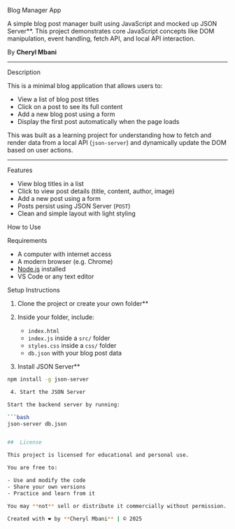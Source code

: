 Blog Manager App

A simple blog post manager built using JavaScript and mocked up JSON Server**. This project demonstrates core JavaScript concepts like DOM manipulation, event handling, fetch API, and local API interaction.

By **Cheryl Mbani**

---

Description

This is a minimal blog application that allows users to:

- View a list of blog post titles
- Click on a post to see its full content
- Add a new blog post using a form
- Display the first post automatically when the page loads

This was built as a learning project for understanding how to fetch and render data from a local API (`json-server`) and dynamically update the DOM based on user actions.

---

Features

- View blog titles in a list
- Click to view post details (title, content, author, image)
- Add a new post using a form
- Posts persist using JSON Server (`POST`)
- Clean and simple layout with light styling


How to Use

Requirements

- A computer with internet access
- A modern browser (e.g. Chrome)
- [Node.js](https://nodejs.org/) installed
- VS Code or any text editor

Setup Instructions

1. Clone the project or create your own folder**

2. Inside your folder, include:
   - `index.html`
   - `index.js` inside a `src/` folder
   - `styles.css` inside a `css/` folder
   - `db.json` with your blog post data

3. Install JSON Server**

```bash
npm install -g json-server

 4. Start the JSON Server

Start the backend server by running:

```bash
json-server db.json


##  License

This project is licensed for educational and personal use.

You are free to:

- Use and modify the code  
- Share your own versions  
- Practice and learn from it  

You may **not** sell or distribute it commercially without permission.

Created with ❤️ by **Cheryl Mbani** | © 2025
